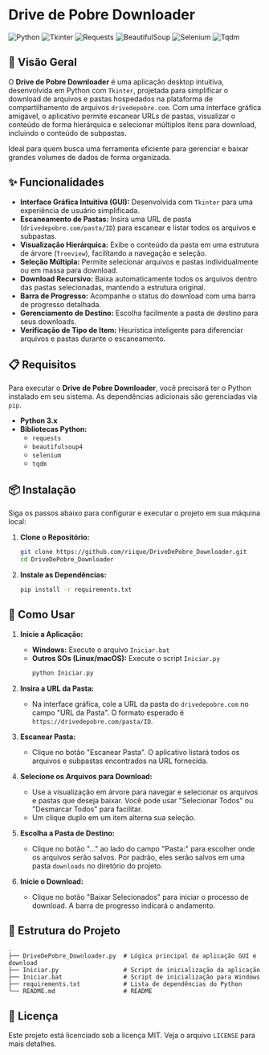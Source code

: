 # Drive de Pobre Downloader

![Python](https://img.shields.io/badge/Python-3.x-blue.svg)
![Tkinter](https://img.shields.io/badge/GUI-Tkinter-green.svg)
![Requests](https://img.shields.io/badge/Library-Requests-orange.svg)
![BeautifulSoup](https://img.shields.io/badge/Web%20Scraping-BeautifulSoup-lightgrey.svg)
![Selenium](https://img.shields.io/badge/Automation-Selenium-red.svg)
![Tqdm](https://img.shields.io/badge/Progress-Tqdm-purple.svg)

## 🚀 Visão Geral

O **Drive de Pobre Downloader** é uma aplicação desktop intuitiva, desenvolvida em Python com `Tkinter`, projetada para simplificar o download de arquivos e pastas hospedados na plataforma de compartilhamento de arquivos `drivedepobre.com`. Com uma interface gráfica amigável, o aplicativo permite escanear URLs de pastas, visualizar o conteúdo de forma hierárquica e selecionar múltiplos itens para download, incluindo o conteúdo de subpastas.

Ideal para quem busca uma ferramenta eficiente para gerenciar e baixar grandes volumes de dados de forma organizada.

## ✨ Funcionalidades

*   **Interface Gráfica Intuitiva (GUI):** Desenvolvida com `Tkinter` para uma experiência de usuário simplificada.
*   **Escaneamento de Pastas:** Insira uma URL de pasta (`drivedepobre.com/pasta/ID`) para escanear e listar todos os arquivos e subpastas.
*   **Visualização Hierárquica:** Exibe o conteúdo da pasta em uma estrutura de árvore (`Treeview`), facilitando a navegação e seleção.
*   **Seleção Múltipla:** Permite selecionar arquivos e pastas individualmente ou em massa para download.
*   **Download Recursivo:** Baixa automaticamente todos os arquivos dentro das pastas selecionadas, mantendo a estrutura original.
*   **Barra de Progresso:** Acompanhe o status do download com uma barra de progresso detalhada.
*   **Gerenciamento de Destino:** Escolha facilmente a pasta de destino para seus downloads.
*   **Verificação de Tipo de Item:** Heurística inteligente para diferenciar arquivos e pastas durante o escaneamento.

## 📋 Requisitos

Para executar o **Drive de Pobre Downloader**, você precisará ter o Python instalado em seu sistema. As dependências adicionais são gerenciadas via `pip`.

*   **Python 3.x**
*   **Bibliotecas Python:**
    *   `requests`
    *   `beautifulsoup4`
    *   `selenium`
    *   `tqdm`

## 📦 Instalação

Siga os passos abaixo para configurar e executar o projeto em sua máquina local:

1.  **Clone o Repositório:**
    ```bash
    git clone https://github.com/riique/DriveDePobre_Downloader.git
    cd DriveDePobre_Downloader
    ```

2.  **Instale as Dependências:**
    ```bash
    pip install -r requirements.txt
    ```

## 🚀 Como Usar

1.  **Inicie a Aplicação:**
    *   **Windows:** Execute o arquivo `Iniciar.bat`
    *   **Outros SOs (Linux/macOS):** Execute o script `Iniciar.py`
        ```bash
        python Iniciar.py
        ```

2.  **Insira a URL da Pasta:**
    *   Na interface gráfica, cole a URL da pasta do `drivedepobre.com` no campo "URL da Pasta". O formato esperado é `https://drivedepobre.com/pasta/ID`.

3.  **Escanear Pasta:**
    *   Clique no botão "Escanear Pasta". O aplicativo listará todos os arquivos e subpastas encontrados na URL fornecida.

4.  **Selecione os Arquivos para Download:**
    *   Use a visualização em árvore para navegar e selecionar os arquivos e pastas que deseja baixar. Você pode usar "Selecionar Todos" ou "Desmarcar Todos" para facilitar.
    *   Um clique duplo em um item alterna sua seleção.

5.  **Escolha a Pasta de Destino:**
    *   Clique no botão "..." ao lado do campo "Pasta:" para escolher onde os arquivos serão salvos. Por padrão, eles serão salvos em uma pasta `downloads` no diretório do projeto.

6.  **Inicie o Download:**
    *   Clique no botão "Baixar Selecionados" para iniciar o processo de download. A barra de progresso indicará o andamento.

## 📂 Estrutura do Projeto

```
.
├── DriveDePobre_Downloader.py  # Lógica principal da aplicação GUI e download
├── Iniciar.py                  # Script de inicialização da aplicação
├── Iniciar.bat                 # Script de inicialização para Windows
├── requirements.txt            # Lista de dependências do Python
└── README.md                   # README
```

## 📄 Licença

Este projeto está licenciado sob a licença MIT. Veja o arquivo `LICENSE` para mais detalhes.
